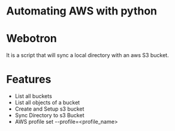 # Automating AWS with python

# Webotron
It is a script that will sync a local directory with an aws S3 bucket.

# Features

- List all buckets
- List all objects of a bucket
- Create and Setup s3 bucket
- Sync Directory to s3 Bucket
- AWS profile set --profile=<profile_name>
